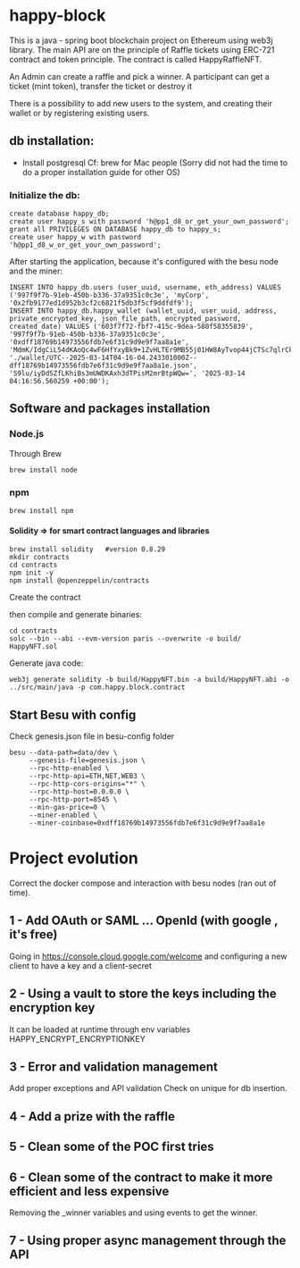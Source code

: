 # happy-block

This is a java - spring boot blockchain project on Ethereum using web3j library.
The main API are on the principle of Raffle tickets using ERC-721 contract and token principle. The contract is called HappyRaffleNFT.

An Admin can create a raffle and pick a winner.
A participant can get a ticket (mint token), transfer the ticket or destroy it

There is a possibility to add new users to the system, and creating their wallet or by registering existing users.

## db installation: 

* Install postgresql
Cf: brew for Mac people (Sorry did not had the time to do a proper installation guide for other OS)

### Initialize the db:
```
create database happy_db;
create user happy_s with password 'h@pp1_d8_or_get_your_own_password';
grant all PRIVILEGES ON DATABASE happy_db to happy_s;
create user happy_w with password 'h@pp1_d8_w_or_get_your_own_password';
```

After starting the application, because it's configured with the besu node and the miner:
```
INSERT INTO happy_db.users (user_uuid, username, eth_address) VALUES ('997f9f7b-91eb-450b-b336-37a9351c0c3e', 'myCorp', '0x2fb9177ed1d952b3cf2c6821f5db3f5cf9ddfdf9');
INSERT INTO happy_db.happy_wallet (wallet_uuid, user_uuid, address, private_encrypted_key, json_file_path, encrypted_password, created_date) VALUES ('603f7f72-fbf7-415c-9dea-580f58355839', '997f9f7b-91eb-450b-b336-37a9351c0c3e', '0xdff18769b14973556fdb7e6f31c9d9e9f7aa8a1e', 'MdmK/IdgCiL54dKAoQc4wF6HfYxyBk9+1ZvHLTEr9MB55j01HW8AyTvop44jCTSc7qlrCkoTYqGHG/KjNL5zS2MeLVXM02RR104QQglHxtc=', './wallet/UTC--2025-03-14T04-16-04.243301000Z--dff18769b14973556fdb7e6f31c9d9e9f7aa8a1e.json', 'S9lu/iyDdSZfLKhiBs3mUWDKAxh3dTPisM2mrBtpWQw=', '2025-03-14 04:16:56.560259 +00:00');

```

## Software and packages installation

### Node.js
Through Brew
```
brew install node
```

### npm
```
brew install npm
```

#### Solidity => for smart contract languages and libraries

```
brew install solidity   #version 0.8.29
mkdir contracts
cd contracts
npm init -y
npm install @openzeppelin/contracts
```

Create the contract

then compile and generate binaries:
```
cd contracts
solc --bin --abi --evm-version paris --overwrite -o build/ HappyNFT.sol       
```

Generate java code:
```
web3j generate solidity -b build/HappyNFT.bin -a build/HappyNFT.abi -o ../src/main/java -p com.happy.block.contract
``` 


## Start Besu with config

Check genesis.json file in besu-config folder

```
besu --data-path=data/dev \
     --genesis-file=genesis.json \
     --rpc-http-enabled \
     --rpc-http-api=ETH,NET,WEB3 \
     --rpc-http-cors-origins="*" \
     --rpc-http-host=0.0.0.0 \
     --rpc-http-port=8545 \
     --min-gas-price=0 \
     --miner-enabled \
     --miner-coinbase=0xdff18769b14973556fdb7e6f31c9d9e9f7aa8a1e

```

# Project evolution

Correct the docker compose and interaction with besu nodes (ran out of time). 

## 1 - Add OAuth or SAML ... OpenId (with google , it's free)
Going in https://console.cloud.google.com/welcome and configuring a new client to have a key and a client-secret

## 2 - Using a vault to store the keys including the encryption key
It can be loaded at runtime through env variables 
HAPPY_ENCRYPT_ENCRYPTIONKEY 

## 3 - Error and validation management
Add proper exceptions and API validation
Check on unique for db insertion. 

## 4 - Add a prize with the raffle

## 5 - Clean some of the POC first tries

## 6 - Clean some of the contract to make it more efficient and less expensive
Removing the _winner variables and using events to get the winner.

## 7 - Using proper async management through the API






